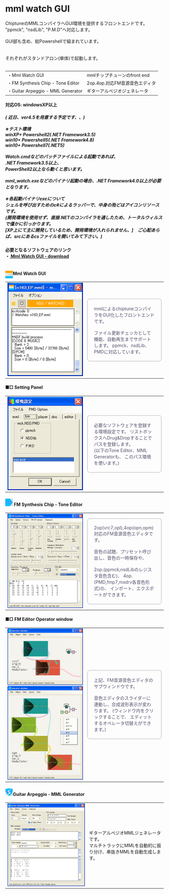 <h1>mml watch GUI</h1>

ChiptuneのMMLコンパイラへGUI環境を提供するフロントエンドです。<br/>
"ppmck", "nsdLib", "P.M.D"へ対応します。<br/>
<br/>
GUI部も含め、総Powershellで組まれています。<br/>
<br/>
<br/>
それぞれがスタンドアロン(単体)で起動します。<br/>
<br/>
<table><tr><td>・Mml Watch GUI</td><td>mmlチップチューンのfront end</td>
</tr><tr><td>・FM Synthesis Chip - Tone Editor</td><td>2op.4op.対応FM音源音色エディタ</td>
</tr><tr><td>・Guitar Arpeggio - MML Generator</td><td>ギターアルペジオジェネレータ</td>
</tr></table>

<h4>対応OS: windowsXP以上</h4>

<h5>
( 近日、ver4.5を用意する予定です、、)<br/>
<br/>
※テスト環境<br/>
winXP+ Powershell2(.NET Framework3.5)<br/>
win10+ Powershell5(.NET Framework4.8)<br/>
win10+ Powershell7(.NET5)<br/>
<br/>
Watch.cmdなどのバッチファイルによる起動であれば、<br/>
.NET Framework3.5以上、<br/>
PowerShell2以上なら動くと思います。<br/>
<br/>
mml_watch.exeなどのバイナリ起動の場合、.NET Framework4.0以上が必要となります。<br/>
<br/>
※各起動バイナリexeについて<br/>
シェルを呼び出すためのc#によるラッパーで、中身の殆どはアイコンリソースです。<br/>
(開発環境を使用せず、直接.NETのコンパイラを通したため、トータルウィルスで僅かに引っかります。<br/>
[XP上にて主に開発しているため、開発環境が入れられません、]　ご心配あらば、srcにあるcsファイルを開いてみて下さい。)
</h5>

<h4>必要となるソフトウェアのリンク <br/>
・<a href="https://eseakisakura.github.io/"> Mml Watch GUI - download</a><br/>
<br/>

<h4><img alt="MW_icon" style="border-width:0; float:left" src="./image/MW_icon.png" /> Mml Watch GUI</h4>

<table><tr><td style="width: 240px;">
<img alt="Mml Watch GUI" style="border-width: 0; max-width: 240px;" src="./image/MML_wth.png" /><br/>
</td><td style="width: 320px;">
<div style="color: #51516c; border: 1px dotted #51516c; border-radius: 8px; padding: 20px 20px 20px 20px;">
mmlによるchiptuneコンパイラをGUI化したフロントエンドです。<br/>
<br/>
ファイル更新チェッカとして機能、自動再生までサポートします。
ppmck、nsdLib、PMDに対応しています。<br/>
</div></td></tr></table>

<h4>■□ Setting Panel</h4>

<table><tr><td style="width: 240px;">
<img alt="Setting" style="border-width: 0; max-width: 240px;" src="./image/SETTING_w.png" /><br/>
</td><td style="width: 320px;">
<div style="color: #51516c; border: 1px dotted #51516c; border-radius: 8px; padding: 20px 20px 20px 20px;">
必要なソフトウェアを登録する環境設定です。
リストボックスへDrug&Dropすることでパスを登録します。<br/>
(以下のTone Editor、MML Generatorも、
このパス環境を使います。)<br/>
</div></td></tr></table>

<h4><img alt="FE_icon" style="border-width:0" src="./image/FE_icon.png" /> FM Synthesis Chip - Tone Editor</h4>

<table><tr><td style="width: 240px;">
<img alt="FM Synthesis Chip - Tone Editor" style="border-width: 0; max-width: 240px;" src="./image/FM_edt.png" /><br/>
</td><td style="width: 320px;">
<div style="color: #51516c; border: 1px dotted #51516c; border-radius: 8px; padding: 20px 20px 20px 20px;">
2op(vrc7,opl),4op(opn,opm)対応のFM音源音色エディタです。<br/>
<br/>
音色の試聴、プリセット呼び出し、音色の一時保存や、<br/>
<br/>
2op.(ppmck,nsdLibのレジスタ音色含む)、
4op.(PMD,fmp7,mxdrv各音色形式)の、
インポート、エクスポートができます。<br/>
</div></td></tr></table>

<h4>■□ FM Editor Operator window</h4>

<table><tr><td style="width: 240px;">
<img alt="FM Editor 2 Operator" style="border-width: 0; max-width: 240px;" src="./image/FM_2op.png" /><br/>
<img alt="FM Editor 4 Operator" style="border-width: 0; max-width: 240px;" src="./image/FM_4op.png" /><br/>
</td><td style="width: 320px;">
<div style="color: #51516c; border: 1px dotted #51516c; border-radius: 8px; padding: 20px 20px 20px 20px;">
上記、FM音源音色エディタのサブウィンドウです。<br/>
<br/>
音色エディタのスライダーに連動し、合成波形表示が変わります。
(ウィンドウ内をクリックすることで、
エディットするオペレータ切替えができます。)<br/>
</div></td></tr></table>

<h4><img src="./image/AG_icon.png" />Guitar Arpeggio - MML Generator</h4>

<table><tr><td>
<img src="./image/GUITAR_arp.png" /><br/>
</td><td>
<div>
ギターアルペジオMMLジェネレータです。<br/>
マルチトラックにMMLを自動的に振り分け、串抜きMMLを自動生成します。<br/>
</div></td></tr></table>
